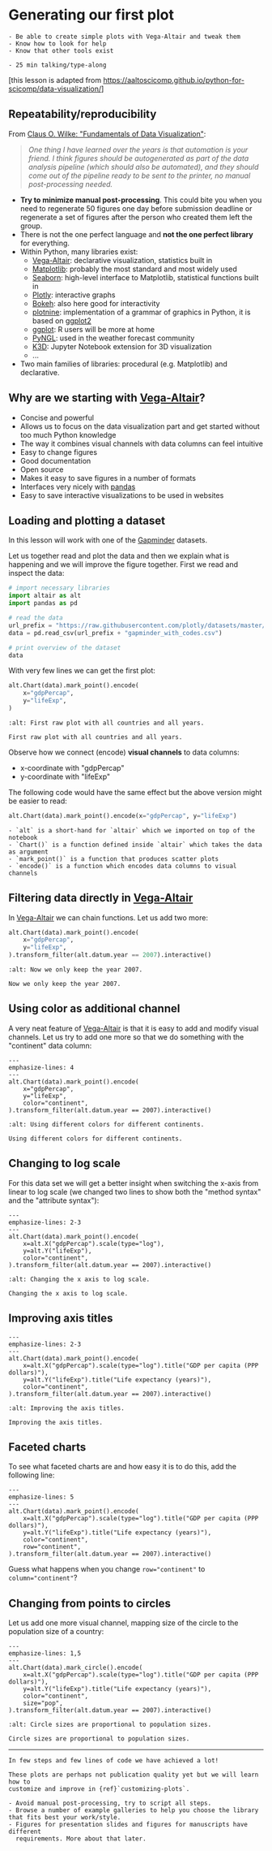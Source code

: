 # Generating our first plot

```{objectives}
- Be able to create simple plots with Vega-Altair and tweak them
- Know how to look for help
- Know that other tools exist
```

```{instructor-note}
- 25 min talking/type-along
```

[this lesson is adapted from <https://aaltoscicomp.github.io/python-for-scicomp/data-visualization/>]


## Repeatability/reproducibility

From [Claus O. Wilke: "Fundamentals of Data Visualization"](https://clauswilke.com/dataviz/):

> *One thing I have learned over the years is that automation is your friend. I
> think figures should be autogenerated as part of the data analysis pipeline
> (which should also be automated), and they should come out of the pipeline
> ready to be sent to the printer, no manual post-processing needed.*

- **Try to minimize manual post-processing**. This could bite you when you need to regenerate 50
  figures one day before submission deadline or regenerate a set of figures
  after the person who created them left the group.
- There is not the one perfect language and **not the one perfect library** for everything.
- Within Python, many libraries exist:
  - [Vega-Altair](https://altair-viz.github.io/gallery/index.html):
    declarative visualization, statistics built in
  - [Matplotlib](https://matplotlib.org/stable/gallery/index.html):
    probably the most standard and most widely used
  - [Seaborn](https://seaborn.pydata.org/examples/index.html):
    high-level interface to Matplotlib, statistical functions built in
  - [Plotly](https://plotly.com/python/):
    interactive graphs
  - [Bokeh](https://demo.bokeh.org/):
    also here good for interactivity
  - [plotnine](https://plotnine.readthedocs.io/):
    implementation of a grammar of graphics in Python, it is based on [ggplot2](https://ggplot2.tidyverse.org/)
  - [ggplot](https://yhat.github.io/ggpy/):
    R users will be more at home
  - [PyNGL](https://www.pyngl.ucar.edu/Examples/gallery.shtml):
    used in the weather forecast community
  - [K3D](https://k3d-jupyter.org/gallery/index.html):
    Jupyter Notebook extension for 3D visualization
  - ...
- Two main families of libraries: procedural (e.g. Matplotlib) and declarative.


## Why are we starting with [Vega-Altair](https://altair-viz.github.io/)?

- Concise and powerful
- Allows us to focus on the data visualization part and get started without too much Python knowledge
- The way it combines visual channels with data columns can feel intuitive
- Easy to change figures
- Good documentation
- Open source
- Makes it easy to save figures in a number of formats
- Interfaces very nicely with [pandas](https://pandas.pydata.org/)
- Easy to save interactive visualizations to be used in websites


## Loading and plotting a dataset

In this lesson will work with one of the
[Gapminder](https://www.gapminder.org/tools/) datasets.

Let us together read and plot the data and then we explain what is happening
and we will improve the figure together.  First we read and inspect the data:
```python
# import necessary libraries
import altair as alt
import pandas as pd

# read the data
url_prefix = "https://raw.githubusercontent.com/plotly/datasets/master/"
data = pd.read_csv(url_prefix + "gapminder_with_codes.csv")

# print overview of the dataset
data
```

With very few lines we can get the first plot:
```python
alt.Chart(data).mark_point().encode(
    x="gdpPercap",
    y="lifeExp",
)
```

```{figure} img/first-plot/all-data.svg
:alt: First raw plot with all countries and all years.

First raw plot with all countries and all years.
```

Observe how we connect (encode) **visual channels** to data columns:
- x-coordinate with "gdpPercap"
- y-coordinate with "lifeExp"

The following code would have the same effect but the above version might be
easier to read:
```python
alt.Chart(data).mark_point().encode(x="gdpPercap", y="lifeExp")
```

```{discussion} Let us pause and explain the code
- `alt` is a short-hand for `altair` which we imported on top of the notebook
- `Chart()` is a function defined inside `altair` which takes the data as argument
- `mark_point()` is a function that produces scatter plots
- `encode()` is a function which encodes data columns to visual channels
```


## Filtering data directly in [Vega-Altair](https://altair-viz.github.io)

In [Vega-Altair](https://altair-viz.github.io) we can chain functions. Let us
add two more:
```python
alt.Chart(data).mark_point().encode(
    x="gdpPercap",
    y="lifeExp",
).transform_filter(alt.datum.year == 2007).interactive()
```

```{figure} img/first-plot/only-2007.svg
:alt: Now we only keep the year 2007.

Now we only keep the year 2007.
```


## Using color as additional channel

A very neat feature of [Vega-Altair](https://altair-viz.github.io) is that it
is easy to add and modify visual channels. Let us try to add one more so that
we do something with the "continent" data column:
```{code-block} python
---
emphasize-lines: 4
---
alt.Chart(data).mark_point().encode(
    x="gdpPercap",
    y="lifeExp",
    color="continent",
).transform_filter(alt.datum.year == 2007).interactive()
```

```{figure} img/first-plot/color.svg
:alt: Using different colors for different continents.

Using different colors for different continents.
```


## Changing to log scale

For this data set we will get a better insight when switching the x-axis from
linear to log scale (we changed two lines to show both the "method syntax" and
the "attribute syntax"):
```{code-block} python
---
emphasize-lines: 2-3
---
alt.Chart(data).mark_point().encode(
    x=alt.X("gdpPercap").scale(type="log"),
    y=alt.Y("lifeExp"),
    color="continent",
).transform_filter(alt.datum.year == 2007).interactive()
```

```{figure} img/first-plot/log-scale.svg
:alt: Changing the x axis to log scale.

Changing the x axis to log scale.
```


## Improving axis titles

```{code-block} python
---
emphasize-lines: 2-3
---
alt.Chart(data).mark_point().encode(
    x=alt.X("gdpPercap").scale(type="log").title("GDP per capita (PPP dollars)"),
    y=alt.Y("lifeExp").title("Life expectancy (years)"),
    color="continent",
).transform_filter(alt.datum.year == 2007).interactive()
```

```{figure} img/first-plot/axis-titles.svg
:alt: Improving the axis titles.

Improving the axis titles.
```


## Faceted charts

To see what faceted charts are and how easy it is to do this, add the following
line:
```{code-block} python
---
emphasize-lines: 5
---
alt.Chart(data).mark_point().encode(
    x=alt.X("gdpPercap").scale(type="log").title("GDP per capita (PPP dollars)"),
    y=alt.Y("lifeExp").title("Life expectancy (years)"),
    color="continent",
    row="continent",
).transform_filter(alt.datum.year == 2007).interactive()
```

Guess what happens when you change `row="continent"` to `column="continent"`?


## Changing from points to circles

Let us add one more visual channel, mapping size of the circle to the
population size of a country:
```{code-block} python
---
emphasize-lines: 1,5
---
alt.Chart(data).mark_circle().encode(
    x=alt.X("gdpPercap").scale(type="log").title("GDP per capita (PPP dollars)"),
    y=alt.Y("lifeExp").title("Life expectancy (years)"),
    color="continent",
    size="pop",
).transform_filter(alt.datum.year == 2007).interactive()
```

```{figure} img/first-plot/population-size.svg
:alt: Circle sizes are proportional to population sizes.

Circle sizes are proportional to population sizes.
```

---

```{discussion} Where to go from here?
In few steps and few lines of code we have achieved a lot!

These plots are perhaps not publication quality yet but we will learn how to
customize and improve in {ref}`customizing-plots`.
```

```{keypoints}
- Avoid manual post-processing, try to script all steps.
- Browse a number of example galleries to help you choose the library that fits best your work/style.
- Figures for presentation slides and figures for manuscripts have different
  requirements. More about that later.
```
